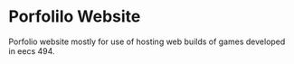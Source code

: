 # Porfolilo Website
Porfolio website mostly for use of hosting web builds of games developed in eecs 494. 
